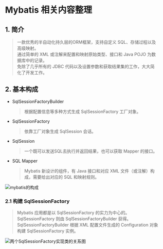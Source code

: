 # Mybatis 相关内容整理
## 1. 简介
> 一款优秀的半自动化持久层的ORM框架，支持自定义 SQL、存储过程以及高级映射。
> </br>通过简单的 XML 或注解来配置和映射原始类型、接口和 Java POJO 为数据库中的记录。
> </br>免除了几乎所有的 JDBC 代码以及设置参数和获取结果集的工作，大大简化了开发工作。

## 2. 基本构成
* SqlSessionFactoryBuilder
  > 根据配置信息等多种方式生成 SqlSessionFactory 工厂对象。
* SqlSessionFactory
  > 依靠工厂对象生成 SqlSession 会话。
* SqlSession
  > 一个既可以发送SQL去执行并返回结果，也可以获取 Mapper 的接口。
* SQL Mapper
  > Mybatis 新设计的组件，有 Java 接口和对应 XML 文件（或注解）构成，需要给出对应的 SQL 和映射规则。

![mybatis的构成](http://www.lmyang.top/file/study/resource/mybatis_基本构成.png)

### 2.1 构建 SqlSessionFactory
> Mybatis 应用都是以 SqlSessionFactory 的实力为中心的。SqlSessionFactory 则由 SqlSessionFactoryBuilder 获得。
> </br>SqlSessionFactoryBuilder 根据 XML 配置文件生成的 Configuration 对象构建 SqlSessionFactory 实例。

![两个SqlSessionFactory实现类的关系图](http://www.lmyang.top/file/study/resource/mybatis_两个SqlSessionFactory实现类的关系图.png)
